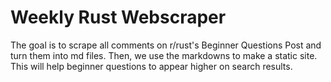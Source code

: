 # Weekly Rust Webscraper

The goal is to scrape all comments on r/rust's Beginner Questions Post and turn them into md files. Then, we use the markdowns to make a static site. This will help beginner questions to appear higher on search results.
